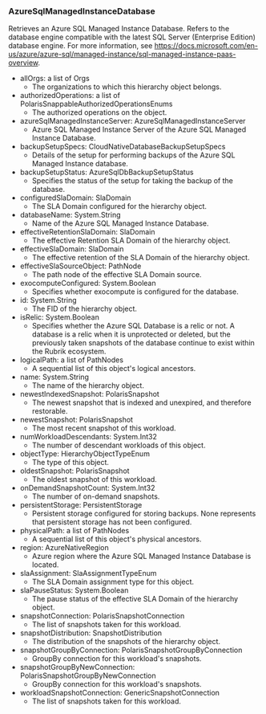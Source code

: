 ### AzureSqlManagedInstanceDatabase
Retrieves an Azure SQL Managed Instance Database. Refers to the database engine compatible with the latest SQL Server (Enterprise Edition) database engine. For more information, see https://docs.microsoft.com/en-us/azure/azure-sql/managed-instance/sql-managed-instance-paas-overview.

- allOrgs: a list of Orgs
  - The organizations to which this hierarchy object belongs.
- authorizedOperations: a list of PolarisSnappableAuthorizedOperationsEnums
  - The authorized operations on the object.
- azureSqlManagedInstanceServer: AzureSqlManagedInstanceServer
  - Azure SQL Managed Instance Server of the Azure SQL Managed Instance Database.
- backupSetupSpecs: CloudNativeDatabaseBackupSetupSpecs
  - Details of the setup for performing backups of the Azure SQL Managed Instance database.
- backupSetupStatus: AzureSqlDbBackupSetupStatus
  - Specifies the status of the setup for taking the backup of the database.
- configuredSlaDomain: SlaDomain
  - The SLA Domain configured for the hierarchy object.
- databaseName: System.String
  - Name of the Azure SQL Managed Instance Database.
- effectiveRetentionSlaDomain: SlaDomain
  - The effective Retention SLA Domain of the hierarchy object.
- effectiveSlaDomain: SlaDomain
  - The effective retention of the SLA Domain of the hierarchy object.
- effectiveSlaSourceObject: PathNode
  - The path node of the effective SLA Domain source.
- exocomputeConfigured: System.Boolean
  - Specifies whether exocompute is configured for the database.
- id: System.String
  - The FID of the hierarchy object.
- isRelic: System.Boolean
  - Specifies whether the Azure SQL Database is a relic or not. A database is a relic when it is unprotected or deleted, but the previously taken snapshots of the database continue to exist within the Rubrik ecosystem.
- logicalPath: a list of PathNodes
  - A sequential list of this object's logical ancestors.
- name: System.String
  - The name of the hierarchy object.
- newestIndexedSnapshot: PolarisSnapshot
  - The newest snapshot that is indexed and unexpired, and therefore restorable.
- newestSnapshot: PolarisSnapshot
  - The most recent snapshot of this workload.
- numWorkloadDescendants: System.Int32
  - The number of descendant workloads of this object.
- objectType: HierarchyObjectTypeEnum
  - The type of this object.
- oldestSnapshot: PolarisSnapshot
  - The oldest snapshot of this workload.
- onDemandSnapshotCount: System.Int32
  - The number of on-demand snapshots.
- persistentStorage: PersistentStorage
  - Persistent storage configured for storing backups. None represents that persistent storage has not been configured.
- physicalPath: a list of PathNodes
  - A sequential list of this object's physical ancestors.
- region: AzureNativeRegion
  - Azure region where the Azure SQL Managed Instance Database is located.
- slaAssignment: SlaAssignmentTypeEnum
  - The SLA Domain assignment type for this object.
- slaPauseStatus: System.Boolean
  - The pause status of the effective SLA Domain of the hierarchy object.
- snapshotConnection: PolarisSnapshotConnection
  - The list of snapshots taken for this workload.
- snapshotDistribution: SnapshotDistribution
  - The distribution of the snapshots of the hierarchy object.
- snapshotGroupByConnection: PolarisSnapshotGroupByConnection
  - GroupBy connection for this workload's snapshots.
- snapshotGroupByNewConnection: PolarisSnapshotGroupByNewConnection
  - GroupBy connection for this workload's snapshots.
- workloadSnapshotConnection: GenericSnapshotConnection
  - The list of snapshots taken for this workload.
